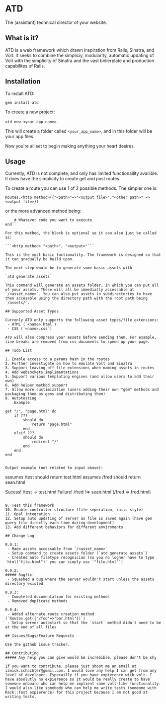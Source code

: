 # ATD
The (assistant) technical director of your website.


## What is it?

ATD is a web framework which drawn inspiration from Rails, Sinatra, and Volt. It seeks to combine the simpliciy, modularity, automatic updating of Volt with the simplicity of Sinatra and the vast bolierplate and production capabilites of Rails.

## Installation

To install ATD:

`gem install atd`

To create a new project:

`atd new <your_app_name>`.

This will create a folder called `<your_app_name>`, and in this folder will be your app files.

Now you're all set to begin making anything your heart desires.

## Usage

Currently, ATD is not complete, and only has limited functionallity availible. It does have the simplicity to create get and post routes.

To create a route you can use 1 of 2 possible methods. The simpler one is:

```Routes.<http method>({"<path>"=>"<output file>","<other path>" => <output file>})```

or the more advanced method being:

```<http method> "<path>", "<output>" do
	# Whatever code you want to execute
end```

For this method, the block is optional so it can also just be called as:

```<http method> "<path>", "<output>"```

This is the most basic fuctionality. The framework is designed so that it can gradually be build upon.

The next step would be to generate some basic assets with

`atd generate assets`

This command will generate an assets folder, in which you can put all of your assets. These will all be immediatly accessable at `/<asset_name>`. You can also put assets in subdirectories to have then accesable using the directory path with the root path being `/assets/`.

## Supported Asset Types

Currenly ATD only supports the following asset types/file extensions:
 - HTML (`<name>.html`)
 - CSS (`<name>.css`)

ATD will also compress your assets before sending them. For example, line breaks are removed from css documents to speed up your page.

## Todo List

1. Enable access to a params hash in the routes
2. Further investigate on how to emulate Volt and Sinatra
3. Support leaving off file extensions when naming assets in routes
4. Add websockets implimentations
5. Support various templating engines (and allow users to add their own)
6. Add helper method support
7. Allow more custimization (users adding their own "gem" methods and packaging them as gems and distributing them)
8. Autotesting
 	Example

```
	get "/", "page.html" do
		if ???
			should do
				return "page.html"
			end
		elsif ???
			should do
				redirect "/"
			end
		end
	end
```

Output example (not related to input above):

```
assumes /test should return test.html
assumes /fred should return sean.html

Sucess! /test -> test.html
Failure! /fred !=> sean.html (/fred => fred.html)
```

9. Test this framework
10. Enable controller structure (file seperation, rails style)
11. Opal integration
12. Setup auto updating of server as file is saved again (have gem query file directly each time during development)
13. Add different behaviors for different enviroments

## Change Log

0.0.1:
 - Made assets accessable from `/<asset_name>`
 - Setup command to create assets folder (`atd generate assets`)
 - Created auto filetype recognician (so you no logner have to type `html("file.html")` you can simply use `"file.html"`)

0.0.2:
##### Bugfix!
 - Squashed a bug where the server wouldn't start unless the assets directory existed

0.0.3:
 - Completed documentation for existing methods
 - Removed duplicate methods

0.0.4:
 - Added alternate route creation method (`Routes.get({"/foo"=>"bar.html"})`)
 - Setup server autostart so that the `start` method didn't need to be at the end of all files

## Issues/Bugs/Feature Requests

Use the github issue tracker.

## Contributing
##### Any help you can give would be increbible, please don't be shy

If you want to contribute, please just shoot me an email at izwick.schachter@gmail.com. I would love any help I can get from any level of developer. Especailly if you have expierence with volt. I have absolutly no expierence so it would be really create to have someone onboard who can help me implient some volt-like functionality. I would also like somebody who can help me write tests (someone with Rack::Test expierence) for this project because I am not good at writing tests.
